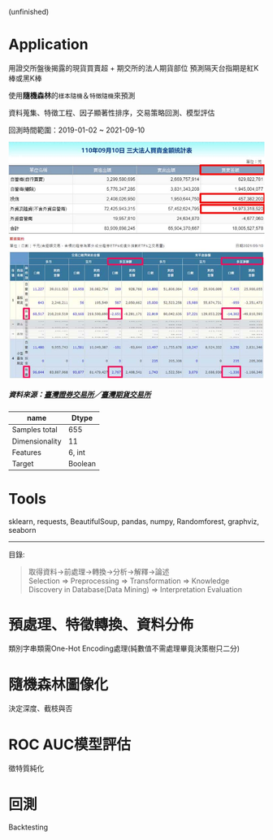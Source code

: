(unfinished)
# Application

用證交所盤後揭露的現貨買賣超 + 期交所的法人期貨部位  預測隔天台指期是紅K棒或黑K棒

使用**隨機森林**的`樣本隨機`＆`特徵隨機`來預測

資料蒐集、特徵工程、因子顯著性排序，交易策略回測、模型評估

回測時間範圍：2019-01-02 ~ 2021-09-10

![](get_data_from.jpg)
##### 資料來源：[臺灣證券交易所](https://www.twse.com.tw/zh/page/trading/fund/BFI82U.html)／[臺灣期貨交易所](https://www.taifex.com.tw/cht/3/futContractsDate)

name | Dtype
---|---
Samples total | 655
Dimensionality | 11
Features | 6, int
Target | Boolean

# Tools
sklearn, requests, BeautifulSoup, pandas, numpy, Randomforest, graphviz, seaborn

<hr>

目錄:
> 取得資料→前處理→轉換→分析→解釋→論述<br>
> Selection => Preprocessing => Transformation => Knowledge Discovery in Database(Data Mining) => Interpretation Evaluation

# 預處理、特徵轉換、資料分佈
類別字串類需One-Hot Encoding處理(純數值不需處理畢竟決策樹只二分)

# 隨機森林圖像化
決定深度、截枝與否

# ROC AUC模型評估
徵特質純化

# 回測
Backtesting
